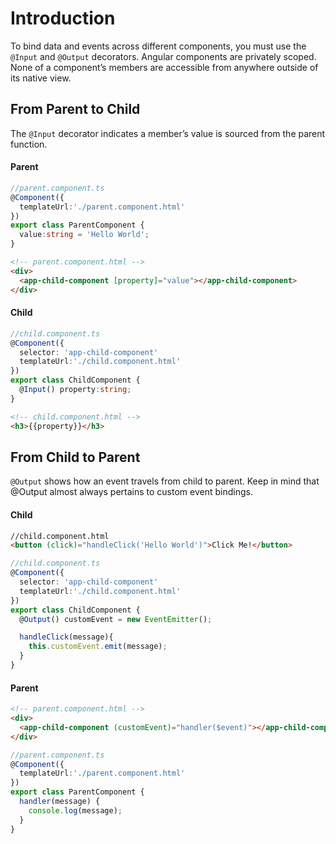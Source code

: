 # Introduction
To bind data and events across different components, you must use the `@Input` and `@Output` decorators. Angular components are privately scoped. None of a component’s members are accessible from anywhere outside of its native view.

## From Parent to Child
The `@Input` decorator indicates a member’s value is sourced from the parent function.


#### Parent
```typescript
//parent.component.ts
@Component({
  templateUrl:'./parent.component.html'
})
export class ParentComponent {
  value:string = 'Hello World';
}
```
```html
<!-- parent.component.html -->
<div>
  <app-child-component [property]="value"></app-child-component>
</div>
```

#### Child
```typescript
//child.component.ts
@Component({
  selector: 'app-child-component'
  templateUrl:'./child.component.html'
})
export class ChildComponent {
  @Input() property:string;
}
```
```html
<!-- child.component.html -->
<h3>{{property}}</h3>
```

## From Child to Parent
`@Output` shows how an event travels from child to parent. Keep in mind that @Output almost always pertains to custom event bindings.

#### Child
```html
//child.component.html
<button (click)="handleClick('Hello World')">Click Me!</button>
```
```typescript
//child.component.ts
@Component({
  selector: 'app-child-component'
  templateUrl:'./child.component.html'
})
export class ChildComponent {
  @Output() customEvent = new EventEmitter();

  handleClick(message){
    this.customEvent.emit(message);
  }
}
```

#### Parent
```html
<!-- parent.component.html -->
<div>
  <app-child-component (customEvent)="handler($event)"></app-child-component>
</div>
```
```typescript
//parent.component.ts
@Component({
  templateUrl:'./parent.component.html'
})
export class ParentComponent {
  handler(message) {
    console.log(message);
  }
}
```
